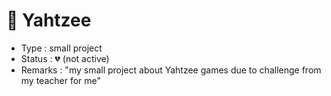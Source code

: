 &#x1F4CC; Yahtzee
===================

- Type : small project
- Status : &#x1F494; (not active)
- Remarks : "my small project about Yahtzee games due to challenge from my teacher for me"
